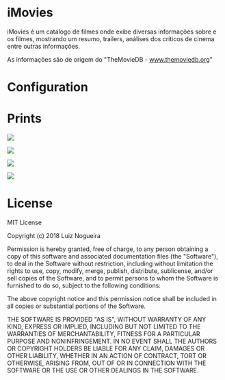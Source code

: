 # iMovies

iMovies é um catálogo de filmes onde exibe diversas informações sobre e os filmes, mostrando um resumo, trailers, análises dos críticos de cinema entre outras informações.

As informações são de origem do "TheMovieDB - www.themoviedb.org"

# Configuration



# Prints

![](prints/print1.jpeg)

![](prints/print2.jpeg)

![](prints/print3.jpeg)

![](prints/print4.jpeg)

# License

MIT License

Copyright (c) 2018 Luiz Nogueira

Permission is hereby granted, free of charge, to any person obtaining a copy
of this software and associated documentation files (the "Software"), to deal
in the Software without restriction, including without limitation the rights
to use, copy, modify, merge, publish, distribute, sublicense, and/or sell
copies of the Software, and to permit persons to whom the Software is
furnished to do so, subject to the following conditions:

The above copyright notice and this permission notice shall be included in all
copies or substantial portions of the Software.

THE SOFTWARE IS PROVIDED "AS IS", WITHOUT WARRANTY OF ANY KIND, EXPRESS OR
IMPLIED, INCLUDING BUT NOT LIMITED TO THE WARRANTIES OF MERCHANTABILITY,
FITNESS FOR A PARTICULAR PURPOSE AND NONINFRINGEMENT. IN NO EVENT SHALL THE
AUTHORS OR COPYRIGHT HOLDERS BE LIABLE FOR ANY CLAIM, DAMAGES OR OTHER
LIABILITY, WHETHER IN AN ACTION OF CONTRACT, TORT OR OTHERWISE, ARISING FROM,
OUT OF OR IN CONNECTION WITH THE SOFTWARE OR THE USE OR OTHER DEALINGS IN THE
SOFTWARE.
